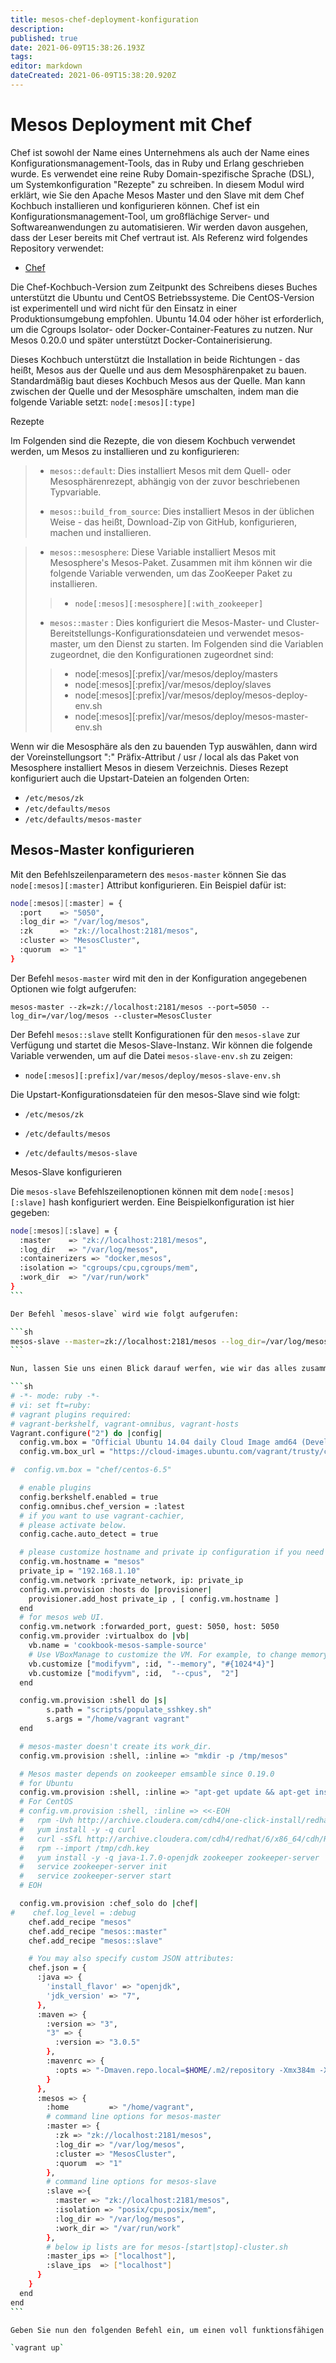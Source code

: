 ```yaml
---
title: mesos-chef-deployment-konfiguration
description: 
published: true
date: 2021-06-09T15:38:26.193Z
tags: 
editor: markdown
dateCreated: 2021-06-09T15:38:20.920Z
---
```


# Mesos Deployment mit Chef

Chef ist sowohl der Name eines Unternehmens als auch der Name eines Konfigurationsmanagement-Tools, das in Ruby und Erlang geschrieben wurde.
Es verwendet eine reine Ruby Domain-spezifische Sprache (DSL), um Systemkonfiguration "Rezepte" zu schreiben.
In diesem Modul wird erklärt, wie Sie den Apache Mesos Master und den Slave mit dem Chef Kochbuch installieren und konfigurieren können.
Chef ist ein Konfigurationsmanagement-Tool, um großflächige Server- und Softwareanwendungen zu automatisieren.
Wir werden davon ausgehen, dass der Leser bereits mit Chef vertraut ist. Als Referenz wird folgendes Repository verwendet:

* [Chef ](Https://github.com/everpeace/cookbook-mesos)

Die Chef-Kochbuch-Version zum Zeitpunkt des Schreibens dieses Buches unterstützt die Ubuntu und CentOS Betriebssysteme. Die CentOS-Version ist experimentell und wird nicht für den Einsatz in einer Produktionsumgebung empfohlen. Ubuntu 14.04 oder höher ist erforderlich, um die Cgroups Isolator- oder Docker-Container-Features zu nutzen. Nur Mesos 0.20.0 und später unterstützt Docker-Containerisierung.

Dieses Kochbuch unterstützt die Installation in beide Richtungen - das heißt, Mesos aus der Quelle und aus dem Mesosphärenpaket zu bauen. Standardmäßig baut dieses Kochbuch Mesos aus der Quelle. Man kann zwischen der Quelle und der Mesosphäre umschalten, indem man die folgende Variable setzt:
`node[:mesos][:type]`

Rezepte

Im Folgenden sind die Rezepte, die von diesem Kochbuch verwendet werden, um Mesos zu installieren und zu konfigurieren:

>
> * `mesos::default`: Dies installiert Mesos mit dem Quell- oder Mesosphärenrezept, abhängig von der zuvor beschriebenen Typvariable.
>
> * `mesos::build_from_source`: Dies installiert Mesos in der üblichen Weise - das heißt, Download-Zip von GitHub, konfigurieren, machen und installieren.

> * `mesos::mesosphere`:  Diese Variable installiert Mesos mit Mesosphere's Mesos-Paket. Zusammen mit ihm können wir die folgende Variable verwenden, um das ZooKeeper Paket zu installieren.
>
>> * `node[:mesos][:mesosphere][:with_zookeeper]`
>
> * `mesos::master` : Dies konfiguriert die Mesos-Master- und Cluster-Bereitstellungs-Konfigurationsdateien und verwendet mesos-master, um den Dienst zu starten. Im Folgenden sind die Variablen zugeordnet, die den Konfigurationen zugeordnet sind:
>
>> * node[:mesos][:prefix]/var/mesos/deploy/masters
>> * node[:mesos][:prefix]/var/mesos/deploy/slaves
>> * node[:mesos][:prefix]/var/mesos/deploy/mesos-deploy-env.sh
>> * node[:mesos][:prefix]/var/mesos/deploy/mesos-master-env.sh
>

Wenn wir die Mesosphäre als den zu bauenden Typ auswählen, dann wird der Voreinstellungsort ":" Präfix-Attribut / usr / local als das Paket von Mesosphere installiert Mesos in diesem Verzeichnis. Dieses Rezept konfiguriert auch die Upstart-Dateien an folgenden Orten:

* `/etc/mesos/zk`
* `/etc/defaults/mesos`
* `/etc/defaults/mesos-master`

## Mesos-Master konfigurieren

Mit den Befehlszeilenparametern des `mesos-master` können Sie das `node[:mesos][:master]` Attribut konfigurieren. Ein Beispiel dafür ist:

```sh
node[:mesos][:master] = {
  :port    => "5050",
  :log_dir => "/var/log/mesos",
  :zk      => "zk://localhost:2181/mesos",
  :cluster => "MesosCluster",
  :quorum  => "1"
}
```

Der Befehl `mesos-master` wird mit den in der Konfiguration angegebenen Optionen wie folgt aufgerufen:

`mesos-master --zk=zk://localhost:2181/mesos --port=5050 --log_dir=/var/log/mesos --cluster=MesosCluster`

Der Befehl `mesos::slave` stellt Konfigurationen für den `mesos-slave` zur Verfügung und startet die Mesos-Slave-Instanz. Wir können die folgende Variable verwenden, um auf die Datei `mesos-slave-env.sh` zu zeigen:

* `node[:mesos][:prefix]/var/mesos/deploy/mesos-slave-env.sh`

Die Upstart-Konfigurationsdateien für den mesos-Slave sind wie folgt:

* `/etc/mesos/zk`

* `/etc/defaults/mesos`

* `/etc/defaults/mesos-slave`

Mesos-Slave konfigurieren

Die `mesos-slave` Befehlszeilenoptionen können mit dem `node[:mesos][:slave]` hash konfiguriert werden. Eine Beispielkonfiguration ist hier gegeben:

````sh
node[:mesos][:slave] = {
  :master    => "zk://localhost:2181/mesos",
  :log_dir   => "/var/log/mesos",
  :containerizers => "docker,mesos",
  :isolation => "cgroups/cpu,cgroups/mem",
  :work_dir  => "/var/run/work"
}
```

Der Befehl `mesos-slave` wird wie folgt aufgerufen:

```sh
mesos-slave --master=zk://localhost:2181/mesos --log_dir=/var/log/mesos --containerizers=docker,mesos --isolation=cgroups/cpu,cgroups/mem --work_dir=/var/run/work
```

Nun, lassen Sie uns einen Blick darauf werfen, wie wir das alles zusammen in eine vagrant Datei stellen und einen eigenständigen Mesos-Cluster starten können. Erstellen Sie eine `Vagrantfile` mit folgendem Inhalt:

```sh
# -*- mode: ruby -*-
# vi: set ft=ruby:
# vagrant plugins required:
# vagrant-berkshelf, vagrant-omnibus, vagrant-hosts
Vagrant.configure("2") do |config|
  config.vm.box = "Official Ubuntu 14.04 daily Cloud Image amd64 (Development release,  No Guest Additions)"
  config.vm.box_url = "https://cloud-images.ubuntu.com/vagrant/trusty/current/trusty-server-cloudimg-amd64-vagrant-disk1.box"

#  config.vm.box = "chef/centos-6.5"

  # enable plugins
  config.berkshelf.enabled = true
  config.omnibus.chef_version = :latest
  # if you want to use vagrant-cachier,
  # please activate below.
  config.cache.auto_detect = true

  # please customize hostname and private ip configuration if you need it.
  config.vm.hostname = "mesos"
  private_ip = "192.168.1.10"
  config.vm.network :private_network, ip: private_ip
  config.vm.provision :hosts do |provisioner|
    provisioner.add_host private_ip , [ config.vm.hostname ]
  end
  # for mesos web UI.
  config.vm.network :forwarded_port, guest: 5050, host: 5050
  config.vm.provider :virtualbox do |vb|
    vb.name = 'cookbook-mesos-sample-source'
    # Use VBoxManage to customize the VM. For example, to change memory:
    vb.customize ["modifyvm", :id, "--memory", "#{1024*4}"]
    vb.customize ["modifyvm", :id,  "--cpus",  "2"]
  end

  config.vm.provision :shell do |s|
        s.path = "scripts/populate_sshkey.sh"
        s.args = "/home/vagrant vagrant"
  end

  # mesos-master doesn't create its work_dir.
  config.vm.provision :shell, :inline => "mkdir -p /tmp/mesos"

  # Mesos master depends on zookeeper emsamble since 0.19.0
  # for Ubuntu
  config.vm.provision :shell, :inline => "apt-get update && apt-get install -y zookeeper zookeeperd zookeeper-bin"
  # For CentOS
  # config.vm.provision :shell, :inline => <<-EOH
  #   rpm -Uvh http://archive.cloudera.com/cdh4/one-click-install/redhat/6/x86_64/cloudera-cdh-4-0.x86_64.rpm
  #   yum install -y -q curl
  #   curl -sSfL http://archive.cloudera.com/cdh4/redhat/6/x86_64/cdh/RPM-GPG-KEY-cloudera --output /tmp/cdh.key
  #   rpm --import /tmp/cdh.key
  #   yum install -y -q java-1.7.0-openjdk zookeeper zookeeper-server
  #   service zookeeper-server init
  #   service zookeeper-server start
  # EOH

  config.vm.provision :chef_solo do |chef|
#    chef.log_level = :debug
    chef.add_recipe "mesos"
    chef.add_recipe "mesos::master"
    chef.add_recipe "mesos::slave"

    # You may also specify custom JSON attributes:
    chef.json = {
      :java => {
        'install_flavor' => "openjdk",
        'jdk_version' => "7",
      },
      :maven => {
        :version => "3",
        "3" => {
          :version => "3.0.5"
        },
        :mavenrc => {
          :opts => "-Dmaven.repo.local=$HOME/.m2/repository -Xmx384m -XX:MaxPermSize=192m"
        }
      },
      :mesos => {
        :home         => "/home/vagrant",
        # command line options for mesos-master
        :master => {
          :zk => "zk://localhost:2181/mesos",
          :log_dir => "/var/log/mesos",
          :cluster => "MesosCluster",
          :quorum  => "1"
        },
        # command line options for mesos-slave
        :slave =>{
          :master => "zk://localhost:2181/mesos",
          :isolation => "posix/cpu,posix/mem",
          :log_dir => "/var/log/mesos",
          :work_dir => "/var/run/work"
        },
        # below ip lists are for mesos-[start|stop]-cluster.sh
        :master_ips => ["localhost"],
        :slave_ips  => ["localhost"]
      }
    }
  end
end
```

Geben Sie nun den folgenden Befehl ein, um einen voll funktionsfähigen Standalone-Mesos-Cluster zu haben:

`vagrant up`